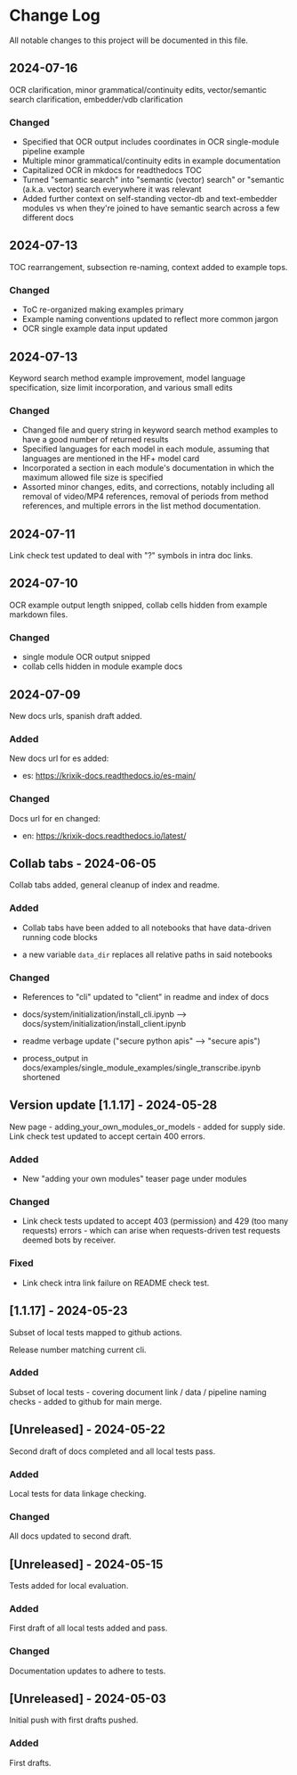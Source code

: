 # Change Log
All notable changes to this project will be documented in this file.
 

## 2024-07-16

OCR clarification, minor grammatical/continuity edits, vector/semantic search clarification, embedder/vdb clarification

### Changed

- Specified that OCR output includes coordinates in OCR single-module pipeline example
- Multiple minor grammatical/continuity edits in example documentation
- Capitalized OCR in mkdocs for readthedocs TOC
- Turned "semantic search" into "semantic (vector) search" or "semantic (a.k.a. vector) search everywhere it was relevant
- Added further context on self-standing vector-db and text-embedder modules vs when they're joined to have semantic search across a few different docs

## 2024-07-13

TOC rearrangement, subsection re-naming, context added to example tops.

### Changed

- ToC re-organized making examples primary
- Example naming conventions updated to reflect more common jargon
- OCR single example data input updated


## 2024-07-13

Keyword search method example improvement, model language specification, size limit incorporation, and various small edits

### Changed

- Changed file and query string in keyword search method examples to have a good number of returned results
- Specified languages for each model in each module, assuming that languages are mentioned in the HF+ model card
- Incorporated a section in each module's documentation in which the maximum allowed file size is specified
- Assorted minor changes, edits, and corrections, notably including all removal of video/MP4 references, removal of periods from method references, and multiple errors in the list method documentation.


## 2024-07-11

Link check test updated to deal with "?" symbols in intra doc links.


## 2024-07-10

OCR example output length snipped, collab cells hidden from example markdown files.

### Changed

- single module OCR output snipped
- collab cells hidden in module example docs


## 2024-07-09

New docs urls, spanish draft added.

### Added

New docs url for es added:

- es: https://krixik-docs.readthedocs.io/es-main/


### Changed

Docs url for en changed:

- en: https://krixik-docs.readthedocs.io/latest/




## Collab tabs - 2024-06-05

Collab tabs added, general cleanup of index and readme.

### Added

- Collab tabs have been added to all notebooks that have data-driven running code blocks

- a new variable `data_dir` replaces all relative paths in said notebooks


### Changed

- References to "cli" updated to "client" in readme and index of docs

- docs/system/initialization/install_cli.ipynb --> docs/system/initialization/install_client.ipynb 

- readme verbage update ("secure python apis" --> "secure apis")

- process_output in docs/examples/single_module_examples/single_transcribe.ipynb shortened

## Version update [1.1.17] - 2024-05-28

New page  - adding_your_own_modules_or_models - added for supply side.  Link check test updated to accept certain 400 errors.

### Added

- New "adding your own modules" teaser page under modules 


### Changed

- Link check tests updated to accept 403 (permission) and 429 (too many requests) errors - which can arise when requests-driven test requests deemed bots by receiver.


### Fixed

- Link check intra link failure on README check test.


## [1.1.17] - 2024-05-23

Subset of local tests mapped to github actions.

Release number matching current cli.


### Added

Subset of local tests - covering document link / data / pipeline naming checks - added to github for main merge.



## [Unreleased] - 2024-05-22

Second draft of docs completed and all local tests pass.


### Added

Local tests for data linkage checking.

### Changed

All docs updated to second draft.



## [Unreleased] - 2024-05-15
  
Tests added for local evaluation.

### Added

First draft of all local tests added and pass.

### Changed

Documentation updates to adhere to tests.



## [Unreleased] - 2024-05-03
 
Initial push with first drafts pushed.
 
### Added

First drafts.
 
